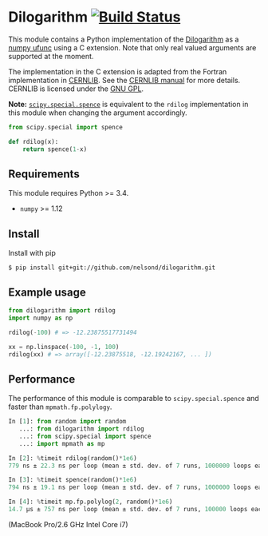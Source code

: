 # Dilogarithm [![Build Status](https://travis-ci.org/nelsond/dilogarithm.svg?branch=master)](https://travis-ci.org/nelsond/dilogarithm)

This module contains a Python implementation of the
[Dilogarithm](https://en.wikipedia.org/wiki/Spence%27s_function) as a
[numpy ufunc](https://docs.scipy.org/doc/numpy/reference/ufuncs.html)
using a C extension. Note that only real valued arguments are supported
at the moment.

The implementation in the C extension is adapted from the Fortran
implementation in [CERNLIB](http://cernlib.web.cern.ch). See the
[CERNLIB
manual](http://cmd.inp.nsk.su/old/cmd2/manuals/cernlib/shortwrups/node64.html)
for more details. CERNLIB is licensed under the [GNU GPL](http://cernlib.web.cern.ch/cernlib/conditions.html).

**Note:** [`scipy.special.spence`](https://docs.scipy.org/doc/scipy/reference/generated/scipy.special.spence.html) is equivalent to the `rdilog` implementation in this module when changing the argument accordingly.

```python
from scipy.special import spence

def rdilog(x):
	return spence(1-x)
```

## Requirements

This module requires Python >= 3.4.

* `numpy` >= 1.12

## Install

Install with pip

```shell
$ pip install git+git://github.com/nelsond/dilogarithm.git
```

## Example usage

```python
from dilogarithm import rdilog
import numpy as np

rdilog(-100) # => -12.23875517731494

xx = np.linspace(-100, -1, 100)
rdilog(xx) # => array([-12.23875518, -12.19242167, ... ])
```

## Performance

The performance of this module is comparable to `scipy.special.spence` and faster than `mpmath.fp.polylogy`.

```python
In [1]: from random import random
   ...: from dilogarithm import rdilog
   ...: from scipy.special import spence
   ...: import mpmath as mp

In [2]: %timeit rdilog(random()*1e6)
779 ns ± 22.3 ns per loop (mean ± std. dev. of 7 runs, 1000000 loops each)

In [3]: %timeit spence(random()*1e6)
794 ns ± 19.1 ns per loop (mean ± std. dev. of 7 runs, 1000000 loops each)

In [4]: %timeit mp.fp.polylog(2, random()*1e6)
14.7 µs ± 757 ns per loop (mean ± std. dev. of 7 runs, 100000 loops each)
```

(MacBook Pro/2.6 GHz Intel Core i7)
